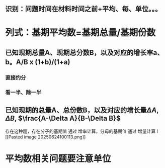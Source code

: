 ## 识别：问题时间在材料时间之前+平均、每、单位。。。
# 列式：基期平均数=基期总量/基期份数
## 已知现期总量A、现期总分数B，以及对应的增长率a、b。A/B x (1+b)/(1+a)
### 直接约分
### 看一半、除一半

## 已知现期的总量A、总份数B，以及对应的增长量$\Delta A,\Delta B$, $\frac{A-\Delta A}{B-\Delta B}$

存在这种题，存在分子的基期值 通过 增率计算，分母的基期值 通过 增量计算
![[Pasted image 20250624100113.png]]

# 平均数相关问题要注意单位